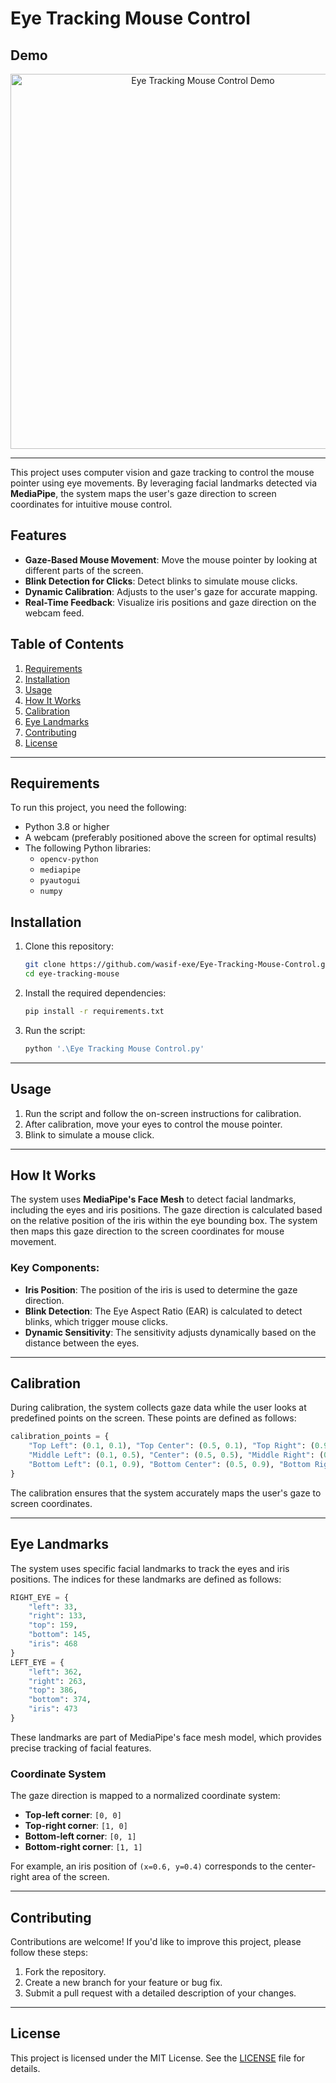 # Eye Tracking Mouse Control

## Demo

<p align="center">
  <img src="assets/demo.gif" alt="Eye Tracking Mouse Control Demo" width="600"/>
</p>


---

This project uses computer vision and gaze tracking to control the mouse pointer using eye movements. By leveraging facial landmarks detected via **MediaPipe**, the system maps the user's gaze direction to screen coordinates for intuitive mouse control.

## Features

- **Gaze-Based Mouse Movement**: Move the mouse pointer by looking at different parts of the screen.
- **Blink Detection for Clicks**: Detect blinks to simulate mouse clicks.
- **Dynamic Calibration**: Adjusts to the user's gaze for accurate mapping.
- **Real-Time Feedback**: Visualize iris positions and gaze direction on the webcam feed.

## Table of Contents

1. [Requirements](#requirements)
2. [Installation](#installation)
3. [Usage](#usage)
4. [How It Works](#how-it-works)
5. [Calibration](#calibration)
6. [Eye Landmarks](#eye-landmarks)
7. [Contributing](#contributing)
8. [License](#license)

---

## Requirements

To run this project, you need the following:

- Python 3.8 or higher
- A webcam (preferably positioned above the screen for optimal results)
- The following Python libraries:
  - `opencv-python`
  - `mediapipe`
  - `pyautogui`
  - `numpy`

## Installation

1. Clone this repository:

   ```bash
   git clone https://github.com/wasif-exe/Eye-Tracking-Mouse-Control.git
   cd eye-tracking-mouse
   ```

2. Install the required dependencies:

   ```bash
   pip install -r requirements.txt
   ```

3. Run the script:
   ```bash
   python '.\Eye Tracking Mouse Control.py'
   ```

---

## Usage

1. Run the script and follow the on-screen instructions for calibration.
2. After calibration, move your eyes to control the mouse pointer.
3. Blink to simulate a mouse click.

---

## How It Works

The system uses **MediaPipe's Face Mesh** to detect facial landmarks, including the eyes and iris positions. The gaze direction is calculated based on the relative position of the iris within the eye bounding box. The system then maps this gaze direction to the screen coordinates for mouse movement.

### Key Components:

- **Iris Position**: The position of the iris is used to determine the gaze direction.
- **Blink Detection**: The Eye Aspect Ratio (EAR) is calculated to detect blinks, which trigger mouse clicks.
- **Dynamic Sensitivity**: The sensitivity adjusts dynamically based on the distance between the eyes.

---

## Calibration

During calibration, the system collects gaze data while the user looks at predefined points on the screen. These points are defined as follows:

```python
calibration_points = {
    "Top Left": (0.1, 0.1), "Top Center": (0.5, 0.1), "Top Right": (0.9, 0.1),
    "Middle Left": (0.1, 0.5), "Center": (0.5, 0.5), "Middle Right": (0.9, 0.5),
    "Bottom Left": (0.1, 0.9), "Bottom Center": (0.5, 0.9), "Bottom Right": (0.9, 0.9)
}
```

The calibration ensures that the system accurately maps the user's gaze to screen coordinates.

---

## Eye Landmarks

The system uses specific facial landmarks to track the eyes and iris positions. The indices for these landmarks are defined as follows:

```python
RIGHT_EYE = {
    "left": 33,
    "right": 133,
    "top": 159,
    "bottom": 145,
    "iris": 468
}
LEFT_EYE = {
    "left": 362,
    "right": 263,
    "top": 386,
    "bottom": 374,
    "iris": 473
}
```

These landmarks are part of MediaPipe's face mesh model, which provides precise tracking of facial features.

### Coordinate System

The gaze direction is mapped to a normalized coordinate system:

- **Top-left corner**: `[0, 0]`
- **Top-right corner**: `[1, 0]`
- **Bottom-left corner**: `[0, 1]`
- **Bottom-right corner**: `[1, 1]`

For example, an iris position of `(x=0.6, y=0.4)` corresponds to the center-right area of the screen.

---

## Contributing

Contributions are welcome! If you'd like to improve this project, please follow these steps:

1. Fork the repository.
2. Create a new branch for your feature or bug fix.
3. Submit a pull request with a detailed description of your changes.

---

## License

This project is licensed under the MIT License. See the [LICENSE](LICENSE) file for details.
